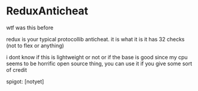 # ReduxAnticheat
wtf was this before

redux is your typical protocollib anticheat. it is what it is
it has 32 checks (not to flex or anything)

i dont know if this is lightweight or not or if the base is good since my cpu seems to be horrific
open source thing, you can use it if you give some sort of credit

spigot: [notyet]

